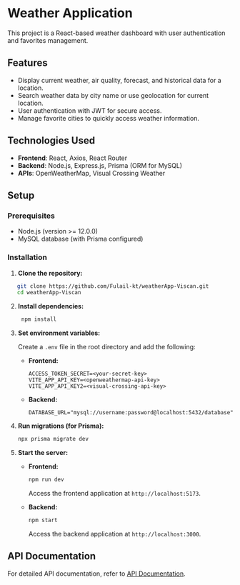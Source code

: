 # Weather Application

This project is a React-based weather dashboard with user authentication and favorites management.

## Features

- Display current weather, air quality, forecast, and historical data for a location.
- Search weather data by city name or use geolocation for current location.
- User authentication with JWT for secure access.
- Manage favorite cities to quickly access weather information.

## Technologies Used

- **Frontend**: React, Axios, React Router
- **Backend**: Node.js, Express.js, Prisma (ORM for MySQL)
- **APIs**: OpenWeatherMap, Visual Crossing Weather

## Setup

### Prerequisites

- Node.js (version >= 12.0.0)
- MySQL database (with Prisma configured)

### Installation

1. **Clone the repository:**

```bash
   git clone https://github.com/Fulail-kt/weatherApp-Viscan.git
   cd weatherApp-Viscan
```

2. **Install dependencies:**

   ```bash
    npm install
   ```

3. **Set environment variables:**

   Create a `.env` file in the root directory and add the following:

   - **Frontend:**

     ```
     ACCESS_TOKEN_SECRET=<your-secret-key>
     VITE_APP_API_KEY=<openweathermap-api-key>
     VITE_APP_API_KEY2=<visual-crossing-api-key>
     ```

   - **Backend:**
     ```
     DATABASE_URL="mysql://username:password@localhost:5432/database"
     ```

4. **Run migrations (for Prisma):**

   ```bash
   npx prisma migrate dev
   ```

5. **Start the server:**

   - **Frontend:**

     ```bash
     npm run dev
     ```

     Access the frontend application at `http://localhost:5173`.

   - **Backend:**

     ```bash
     npm start
     ```

     Access the backend application at `http://localhost:3000`.

## API Documentation

For detailed API documentation, refer to [API Documentation](https://docs.google.com/document/d/1ijSNNa9aCojo4z_8rXp8UktVYrpe0GG4qMq76C7fXDs/edit?usp=sharing).
